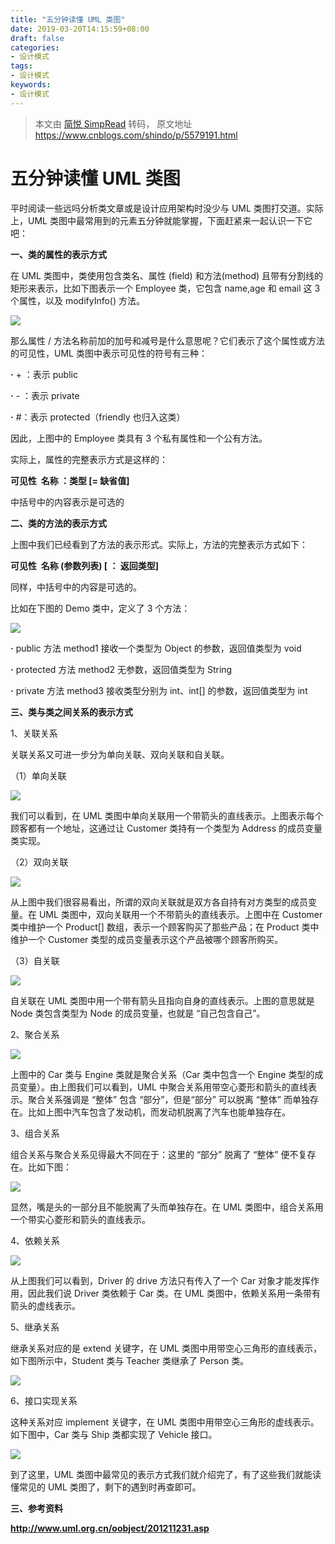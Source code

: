 ```yaml
---
title: "五分钟读懂 UML 类图"
date: 2019-03-20T14:15:59+08:00
draft: false
categories:
- 设计模式
tags:
- 设计模式
keywords:
- 设计模式
---
```


> 本文由 [简悦 SimpRead](http://ksria.com/simpread/) 转码， 原文地址 https://www.cnblogs.com/shindo/p/5579191.html

# 五分钟读懂 UML 类图

平时阅读一些远吗分析类文章或是设计应用架构时没少与 UML 类图打交道。实际上，UML 类图中最常用到的元素五分钟就能掌握，下面赶紧来一起认识一下它吧：

<!--more-->

**一、类的属性的表示方式**

在 UML 类图中，类使用包含类名、属性 (field) 和方法(method) 且带有分割线的矩形来表示，比如下图表示一个 Employee 类，它包含 name,age 和 email 这 3 个属性，以及 modifyInfo() 方法。

<img src="https://images2015.cnblogs.com/blog/617148/201606/617148-20160612221055090-339746853.jpg"/>

那么属性 / 方法名称前加的加号和减号是什么意思呢？它们表示了这个属性或方法的可见性，UML 类图中表示可见性的符号有三种：

**·** + ：表示 public

**·** - ：表示 private

**·** #：表示 protected（friendly 也归入这类）

因此，上图中的 Employee 类具有 3 个私有属性和一个公有方法。

实际上，属性的完整表示方式是这样的：

**可见性  名称 ：类型 [= 缺省值]**

中括号中的内容表示是可选的

**二、类的方法的表示方式**

上图中我们已经看到了方法的表示形式。实际上，方法的完整表示方式如下：

**可见性  名称 (参数列表) [ ： 返回类型]**

同样，中括号中的内容是可选的。

比如在下图的 Demo 类中，定义了 3 个方法：

<img src="https://images2015.cnblogs.com/blog/617148/201606/617148-20160612222105058-2140837213.jpg"/>

**·** public 方法 method1 接收一个类型为 Object 的参数，返回值类型为 void

**·** protected 方法 method2 无参数，返回值类型为 String

**·** private 方法 method3 接收类型分别为 int、int[] 的参数，返回值类型为 int

**三、类与类之间关系的表示方式**

1、关联关系

关联关系又可进一步分为单向关联、双向关联和自关联。

（1）单向关联

<img src="https://images2015.cnblogs.com/blog/617148/201606/617148-20160612224805636-1840590061.jpg"/>

我们可以看到，在 UML 类图中单向关联用一个带箭头的直线表示。上图表示每个顾客都有一个地址，这通过让 Customer 类持有一个类型为 Address 的成员变量类实现。

（2）双向关联

<img src="https://images2015.cnblogs.com/blog/617148/201606/617148-20160612225006840-13774319.jpg"/>

从上图中我们很容易看出，所谓的双向关联就是双方各自持有对方类型的成员变量。在 UML 类图中，双向关联用一个不带箭头的直线表示。上图中在 Customer 类中维护一个 Product[] 数组，表示一个顾客购买了那些产品；在 Product 类中维护一个 Customer 类型的成员变量表示这个产品被哪个顾客所购买。

（3）自关联

<img src="https://images2015.cnblogs.com/blog/617148/201606/617148-20160612225239636-76459111.jpg"/>

自关联在 UML 类图中用一个带有箭头且指向自身的直线表示。上图的意思就是 Node 类包含类型为 Node 的成员变量，也就是 “自己包含自己”。

2、聚合关系

<img src="https://images2015.cnblogs.com/blog/617148/201606/617148-20160612225421496-664373564.jpg"/>

上图中的 Car 类与 Engine 类就是聚合关系（Car 类中包含一个 Engine 类型的成员变量）。由上图我们可以看到，UML 中聚合关系用带空心菱形和箭头的直线表示。聚合关系强调是 “整体” 包含 “部分”，但是“部分” 可以脱离 “整体” 而单独存在。比如上图中汽车包含了发动机，而发动机脱离了汽车也能单独存在。

3、组合关系

组合关系与聚合关系见得最大不同在于：这里的 “部分” 脱离了 “整体” 便不复存在。比如下图：

<img src="https://images2015.cnblogs.com/blog/617148/201606/617148-20160612232819824-829657559.jpg"/>

显然，嘴是头的一部分且不能脱离了头而单独存在。在 UML 类图中，组合关系用一个带实心菱形和箭头的直线表示。

4、依赖关系

<img src="https://images2015.cnblogs.com/blog/617148/201606/617148-20160612232951746-9292157.jpg"/>

从上图我们可以看到，Driver 的 drive 方法只有传入了一个 Car 对象才能发挥作用，因此我们说 Driver 类依赖于 Car 类。在 UML 类图中，依赖关系用一条带有箭头的虚线表示。

5、继承关系

继承关系对应的是 extend 关键字，在 UML 类图中用带空心三角形的直线表示，如下图所示中，Student 类与 Teacher 类继承了 Person 类。

<img src="https://images2015.cnblogs.com/blog/617148/201606/617148-20160612233246199-1404301867.jpg"/>

6、接口实现关系

这种关系对应 implement 关键字，在 UML 类图中用带空心三角形的虚线表示。如下图中，Car 类与 Ship 类都实现了 Vehicle 接口。

<img src="https://images2015.cnblogs.com/blog/617148/201606/617148-20160612233430777-736506858.jpg"/>

到了这里，UML 类图中最常见的表示方式我们就介绍完了，有了这些我们就能读懂常见的 UML 类图了，剩下的遇到时再查即可。

**三、参考资料**

**http://www.uml.org.cn/oobject/201211231.asp**